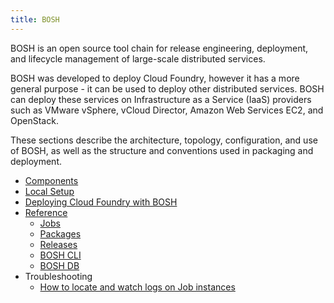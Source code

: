 ```yaml
---
title: BOSH
---
```


BOSH is an open source tool chain for release engineering, deployment, and lifecycle management of large-scale distributed services.

BOSH was developed to deploy Cloud Foundry, however it has a more general purpose - it can be used to deploy other distributed services. BOSH can deploy these services on Infrastructure as a Service (IaaS) providers such as VMware vSphere, vCloud Director, Amazon Web Services EC2, and OpenStack.

These sections describe the architecture, topology, configuration, and use of BOSH, as well as the structure and conventions used in packaging and deployment.

* [Components](components/index.html)
* [Local Setup](setup/index.html)
* [Deploying Cloud Foundry with BOSH](/docs/running/deploying-cf/index.html)
* [Reference](reference/index.html)
  * [Jobs](reference/jobs.html)
  * [Packages](reference/packages.html)
  * [Releases](reference/releases.html)
  * [BOSH CLI](reference/bosh-cli.html)
  * [BOSH DB](reference/boshdb.html)
* Troubleshooting
  * [How to locate and watch logs on Job instances](troubleshooting/job-logs.html)
